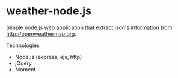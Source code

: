 weather-node.js
===============
Simple node.js web application that extract json's information from http://openweathermap.org.

Technologies

- Node.js (express, ejs, http)
- jQuery
- Moment
